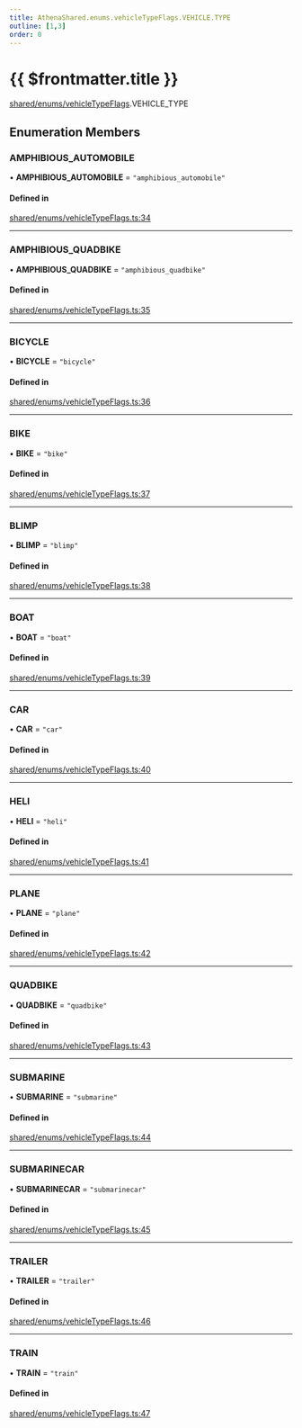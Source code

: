 ```yaml
---
title: AthenaShared.enums.vehicleTypeFlags.VEHICLE.TYPE
outline: [1,3]
order: 0
---
```


# {{ $frontmatter.title }}


[shared/enums/vehicleTypeFlags](../modules/shared_enums_vehicleTypeFlags.md).VEHICLE_TYPE

## Enumeration Members

### AMPHIBIOUS\_AUTOMOBILE

• **AMPHIBIOUS\_AUTOMOBILE** = ``"amphibious_automobile"``

#### Defined in

[shared/enums/vehicleTypeFlags.ts:34](https://github.com/Stuyk/altv-athena/blob/bc77fba/src/core/shared/enums/vehicleTypeFlags.ts#L34)

___

### AMPHIBIOUS\_QUADBIKE

• **AMPHIBIOUS\_QUADBIKE** = ``"amphibious_quadbike"``

#### Defined in

[shared/enums/vehicleTypeFlags.ts:35](https://github.com/Stuyk/altv-athena/blob/bc77fba/src/core/shared/enums/vehicleTypeFlags.ts#L35)

___

### BICYCLE

• **BICYCLE** = ``"bicycle"``

#### Defined in

[shared/enums/vehicleTypeFlags.ts:36](https://github.com/Stuyk/altv-athena/blob/bc77fba/src/core/shared/enums/vehicleTypeFlags.ts#L36)

___

### BIKE

• **BIKE** = ``"bike"``

#### Defined in

[shared/enums/vehicleTypeFlags.ts:37](https://github.com/Stuyk/altv-athena/blob/bc77fba/src/core/shared/enums/vehicleTypeFlags.ts#L37)

___

### BLIMP

• **BLIMP** = ``"blimp"``

#### Defined in

[shared/enums/vehicleTypeFlags.ts:38](https://github.com/Stuyk/altv-athena/blob/bc77fba/src/core/shared/enums/vehicleTypeFlags.ts#L38)

___

### BOAT

• **BOAT** = ``"boat"``

#### Defined in

[shared/enums/vehicleTypeFlags.ts:39](https://github.com/Stuyk/altv-athena/blob/bc77fba/src/core/shared/enums/vehicleTypeFlags.ts#L39)

___

### CAR

• **CAR** = ``"car"``

#### Defined in

[shared/enums/vehicleTypeFlags.ts:40](https://github.com/Stuyk/altv-athena/blob/bc77fba/src/core/shared/enums/vehicleTypeFlags.ts#L40)

___

### HELI

• **HELI** = ``"heli"``

#### Defined in

[shared/enums/vehicleTypeFlags.ts:41](https://github.com/Stuyk/altv-athena/blob/bc77fba/src/core/shared/enums/vehicleTypeFlags.ts#L41)

___

### PLANE

• **PLANE** = ``"plane"``

#### Defined in

[shared/enums/vehicleTypeFlags.ts:42](https://github.com/Stuyk/altv-athena/blob/bc77fba/src/core/shared/enums/vehicleTypeFlags.ts#L42)

___

### QUADBIKE

• **QUADBIKE** = ``"quadbike"``

#### Defined in

[shared/enums/vehicleTypeFlags.ts:43](https://github.com/Stuyk/altv-athena/blob/bc77fba/src/core/shared/enums/vehicleTypeFlags.ts#L43)

___

### SUBMARINE

• **SUBMARINE** = ``"submarine"``

#### Defined in

[shared/enums/vehicleTypeFlags.ts:44](https://github.com/Stuyk/altv-athena/blob/bc77fba/src/core/shared/enums/vehicleTypeFlags.ts#L44)

___

### SUBMARINECAR

• **SUBMARINECAR** = ``"submarinecar"``

#### Defined in

[shared/enums/vehicleTypeFlags.ts:45](https://github.com/Stuyk/altv-athena/blob/bc77fba/src/core/shared/enums/vehicleTypeFlags.ts#L45)

___

### TRAILER

• **TRAILER** = ``"trailer"``

#### Defined in

[shared/enums/vehicleTypeFlags.ts:46](https://github.com/Stuyk/altv-athena/blob/bc77fba/src/core/shared/enums/vehicleTypeFlags.ts#L46)

___

### TRAIN

• **TRAIN** = ``"train"``

#### Defined in

[shared/enums/vehicleTypeFlags.ts:47](https://github.com/Stuyk/altv-athena/blob/bc77fba/src/core/shared/enums/vehicleTypeFlags.ts#L47)
